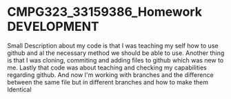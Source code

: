 # CMPG323_33159386_Homework  DEVELOPMENT
Small Description about my code is that I was teaching my self how to use github and al the necessary method we should be able to use.
Another thing is that I was cloning, commiting and adding files to github which was new to me.
Lastly that code was about teaching and checking my capabilities regarding github.
And now I'm working with branches and the difference between the same file but in different branches and how to make them Identical
